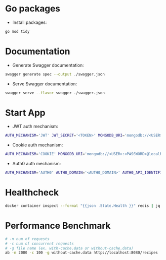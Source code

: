 # Go packages

- Install packages:

```bash
go mod tidy
```

# Documentation

- Generate Swagger documentation:

```bash
swagger generate spec --output ./swagger.json
```

- Serve Swagger documentation:

```bash
swagger serve --flavor swagger ./swagger.json
```

# Start App

- JWT auth mechanism:

```bash
AUTH_MECHANISM='JWT' JWT_SECRET='<TOKEN>' MONGODB_URI='mongodb://<USER>:<PASSWORD>@localhost:27017/test?authSource=admin' MONGODB_DATABASE=demo go run *.go
```

- Cookie auth mechanism:

```bash
AUTH_MECHANISM='COOKIE' MONGODB_URI='mongodb://<USER>:<PASSWORD>@localhost:27017/test?authSource=admin' MONGODB_DATABASE=demo go run *.go
```

- Auth0 auth mechanism:

```bash
AUTH_MECHANISM='AUTH0' AUTH0_DOMAIN='<AUTH0_DOMAIN>' AUTH0_API_IDENTIFIER='<AUTH0_API_ID>' MONGODB_URI='mongodb://<USER>:<PASSWORD>@localhost:27017/test?authSource=admin' MONGODB_DATABASE=demo go run *.go
```

# Healthcheck

```bash
docker container inspect --format "{{json .State.Health }}" redis | jq '.Log[].Output'
```

# Performance Benchmark

```bash
# -n num of requests
# -c num of concurrent requests
# -g file name (ex. with-cache.data or without-cache.data)
ab -n 2000 -c 100 -g without-cache.data http://localhost:8080/recipes
```
